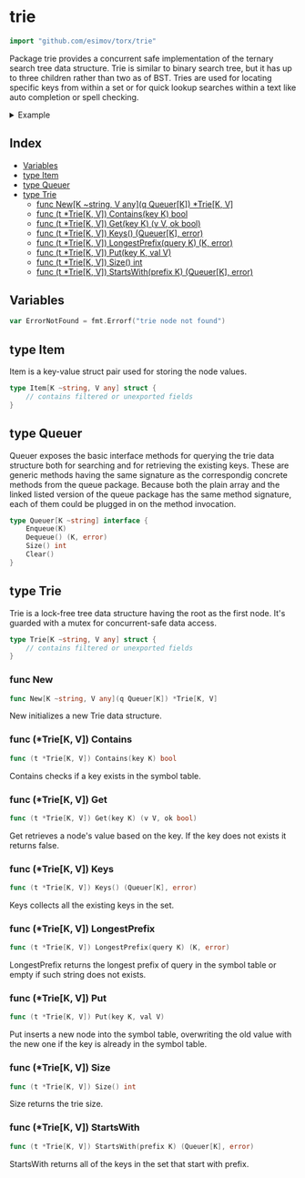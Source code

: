 <!-- Code generated by gomarkdoc. DO NOT EDIT -->

# trie

```go
import "github.com/esimov/torx/trie"
```

Package trie provides a concurrent safe implementation of the ternary search tree data structure. Trie is similar to binary search tree, but it has up to three children rather than two as of BST. Tries are used for locating specific keys from within a set or for quick lookup searches within a text like auto completion or spell checking.

<details><summary>Example</summary>
<p>

```go
{
	q := queue.New[string]()
	trie := New[string, int](q)
	input := []string{"cats", "cape", "captain", "foes",
		"apple", "she", "root", "shells", "the", "thermos", "foo"}

	for idx, v := range input {
		trie.Put(v, idx)
	}

	longestPref, _ := trie.LongestPrefix("capetown")
	q1, _ := trie.StartsWith("ca")

	result := []string{}
	for q1.Size() > 0 {
		val, _ := q1.Dequeue()
		result = append(result, val)
	}

	fmt.Println(trie.Size())
	fmt.Println(longestPref)
	fmt.Println(result)

}
```

#### Output

```
11
cape
[cape captain cats]
```

</p>
</details>

## Index

- [Variables](<#variables>)
- [type Item](<#type-item>)
- [type Queuer](<#type-queuer>)
- [type Trie](<#type-trie>)
  - [func New[K ~string, V any](q Queuer[K]) *Trie[K, V]](<#func-new>)
  - [func (t *Trie[K, V]) Contains(key K) bool](<#func-triek-v-contains>)
  - [func (t *Trie[K, V]) Get(key K) (v V, ok bool)](<#func-triek-v-get>)
  - [func (t *Trie[K, V]) Keys() (Queuer[K], error)](<#func-triek-v-keys>)
  - [func (t *Trie[K, V]) LongestPrefix(query K) (K, error)](<#func-triek-v-longestprefix>)
  - [func (t *Trie[K, V]) Put(key K, val V)](<#func-triek-v-put>)
  - [func (t *Trie[K, V]) Size() int](<#func-triek-v-size>)
  - [func (t *Trie[K, V]) StartsWith(prefix K) (Queuer[K], error)](<#func-triek-v-startswith>)


## Variables

```go
var ErrorNotFound = fmt.Errorf("trie node not found")
```

## type Item

Item is a key\-value struct pair used for storing the node values.

```go
type Item[K ~string, V any] struct {
    // contains filtered or unexported fields
}
```

## type Queuer

Queuer exposes the basic interface methods for querying the trie data structure both for searching and for retrieving the existing keys. These are generic methods having the same signature as the correspondig concrete methods from the queue package. Because both the plain array and the linked listed version of the queue package has the same method signature, each of them could be plugged in on the method invocation.

```go
type Queuer[K ~string] interface {
    Enqueue(K)
    Dequeue() (K, error)
    Size() int
    Clear()
}
```

## type Trie

Trie is a lock\-free tree data structure having the root as the first node. It's guarded with a mutex for concurrent\-safe data access.

```go
type Trie[K ~string, V any] struct {
    // contains filtered or unexported fields
}
```

### func New

```go
func New[K ~string, V any](q Queuer[K]) *Trie[K, V]
```

New initializes a new Trie data structure.

### func \(\*Trie\[K, V\]\) Contains

```go
func (t *Trie[K, V]) Contains(key K) bool
```

Contains checks if a key exists in the symbol table.

### func \(\*Trie\[K, V\]\) Get

```go
func (t *Trie[K, V]) Get(key K) (v V, ok bool)
```

Get retrieves a node's value based on the key. If the key does not exists it returns false.

### func \(\*Trie\[K, V\]\) Keys

```go
func (t *Trie[K, V]) Keys() (Queuer[K], error)
```

Keys collects all the existing keys in the set.

### func \(\*Trie\[K, V\]\) LongestPrefix

```go
func (t *Trie[K, V]) LongestPrefix(query K) (K, error)
```

LongestPrefix returns the longest prefix of query in the symbol table or empty if such string does not exists.

### func \(\*Trie\[K, V\]\) Put

```go
func (t *Trie[K, V]) Put(key K, val V)
```

Put inserts a new node into the symbol table, overwriting the old value with the new one if the key is already in the symbol table.

### func \(\*Trie\[K, V\]\) Size

```go
func (t *Trie[K, V]) Size() int
```

Size returns the trie size.

### func \(\*Trie\[K, V\]\) StartsWith

```go
func (t *Trie[K, V]) StartsWith(prefix K) (Queuer[K], error)
```

StartsWith returns all of the keys in the set that start with prefix.



